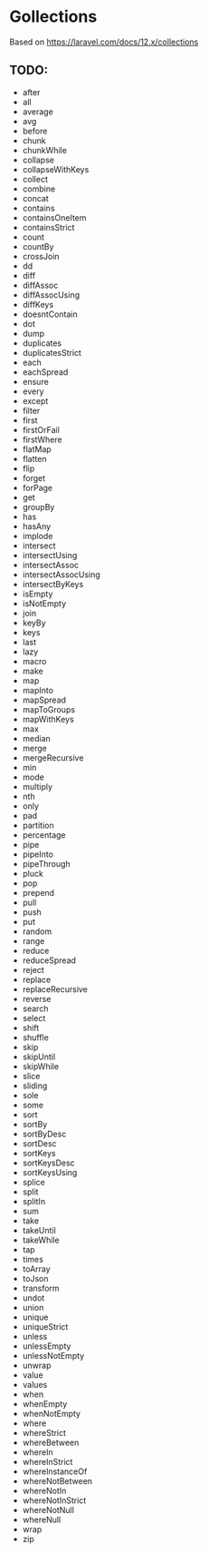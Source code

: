 # Gollections

Based on https://laravel.com/docs/12.x/collections

## TODO:

- after
- all
- average
- avg
- before
- chunk
- chunkWhile
- collapse
- collapseWithKeys
- collect
- combine
- concat
- contains
- containsOneItem
- containsStrict
- count
- countBy
- crossJoin
- dd
- diff
- diffAssoc
- diffAssocUsing
- diffKeys
- doesntContain
- dot
- dump
- duplicates
- duplicatesStrict
- each
- eachSpread
- ensure
- every
- except
- filter
- first
- firstOrFail
- firstWhere
- flatMap
- flatten
- flip
- forget
- forPage
- get
- groupBy
- has
- hasAny
- implode
- intersect
- intersectUsing
- intersectAssoc
- intersectAssocUsing
- intersectByKeys
- isEmpty
- isNotEmpty
- join
- keyBy
- keys
- last
- lazy
- macro
- make
- map
- mapInto
- mapSpread
- mapToGroups
- mapWithKeys
- max
- median
- merge
- mergeRecursive
- min
- mode
- multiply
- nth
- only
- pad
- partition
- percentage
- pipe
- pipeInto
- pipeThrough
- pluck
- pop
- prepend
- pull
- push
- put
- random
- range
- reduce
- reduceSpread
- reject
- replace
- replaceRecursive
- reverse
- search
- select
- shift
- shuffle
- skip
- skipUntil
- skipWhile
- slice
- sliding
- sole
- some
- sort
- sortBy
- sortByDesc
- sortDesc
- sortKeys
- sortKeysDesc
- sortKeysUsing
- splice
- split
- splitIn
- sum
- take
- takeUntil
- takeWhile
- tap
- times
- toArray
- toJson
- transform
- undot
- union
- unique
- uniqueStrict
- unless
- unlessEmpty
- unlessNotEmpty
- unwrap
- value
- values
- when
- whenEmpty
- whenNotEmpty
- where
- whereStrict
- whereBetween
- whereIn
- whereInStrict
- whereInstanceOf
- whereNotBetween
- whereNotIn
- whereNotInStrict
- whereNotNull
- whereNull
- wrap
- zip
